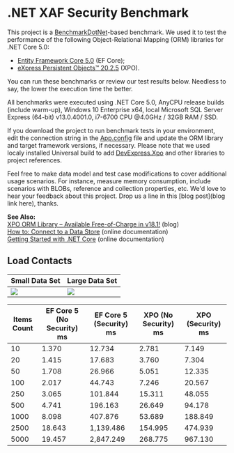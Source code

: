 # .NET XAF Security Benchmark
This project is a [BenchmarkDotNet](https://github.com/dotnet/BenchmarkDotNet)-based benchmark. We used it to test the performance of the following Object-Relational Mapping (ORM) libraries for .NET Core 5.0:<br/>
 - [Entity Framework Core 5.0](https://docs.microsoft.com/en-us/ef/core/) (EF Core);<br/>
 - [eXpress Persistent Objects™ 20.2.5](https://www.devexpress.com/Products/NET/ORM/) (XPO).<br/>
 
You can run these benchmarks or review our test results below. Needless to say, the lower the execution time the better.

All benchmarks were executed using .NET Core 5.0, AnyCPU release builds (include warm-up), Windows 10 Enterprise x64, local Microsoft SQL Server Express (64-bit) v13.0.4001.0, i7-6700 CPU @4.0GHz / 32GB RAM / SSD. 

If you download the project to run benchmark tests in your environment, edit the connection string in the [App.config](/Benchmarks/XAFSecurityBenchmark/App.config) file and update the ORM library and target framework versions, if necessary. Please note that we used localy installed Universal build to add [DevExpress.Xpo](https://www.nuget.org/packages/DevExpress.Xpo/) and other libraries to project references.  

Feel free to make data model and test case modifications to cover additional usage scenarios. For instance,  measure memory consumption, include scenarios with BLOBs, reference and collection properties, etc. We'd love to hear your feedback about this project. Drop us a line in this [blog post](blog link here), thanks.

**See Also:**<br/>
[XPO ORM Library – Available Free-of-Charge in v18.1!](https://community.devexpress.com/blogs/xpo/archive/2018/05/21/xpo-free-of-charge-in-v18-1.aspx) (blog)<br/>
[How to: Connect to a Data Store](https://documentation.devexpress.com/CoreLibraries/2123/DevExpress-ORM-Tool/Concepts/How-to-Connect-to-a-Data-Store) (online documentation)<br/>
[Getting Started with \.NET Core](https://documentation.devexpress.com/CoreLibraries/119377/DevExpress-ORM-Tool/Getting-Started/Getting-Started-with-NET-Core) (online documentation)


## Load Contacts

|                    Small Data Set                    |                    Large Data Set                    |
| ---------------------------------------------------- | ---------------------------------------------------- |
| ![](/images/getContacts_smallDataSet.png) | ![](/images/getContacts_largeDataSet.png) |

|Items Count |EF Core 5 (No Security) ms|EF Core 5 (Security) ms|XPO (No Security) ms|XPO (Security) ms|
|------------|--------------------------|-----------------------|-----------------------|-----------------------|
|10          |1.370                     |12.734                 |2.781                       |7.149             |
|20          |1.415                     |17.683                 |3.760                       |7.304             |
|50          |1.708                     |26.966                 |5.051                       |12.335            |
|100         |2.017                     |44.743                 |7.246                       |20.567            |
|250         |3.065                     |101.844                |15.311                      |48.055            |
|500         |4.741                     |196.163                |26.649                      |94.178            |
|1000        |8.098                     |407.876                |53.689                      |188.849           |
|2500        |18.643                    |1,139.486              |154.995                     |474.939           |
|5000        |19.457                    |2,847.249              |268.775                     |967.130           |

<!-- **Source:** [ORMBenchmark.PerformanceTests.InsertOne](/Benchmarks/ORMBenchmark/PerformanceTests/PerformanceTestSet.cs#L79-L81) -->



<!-- |Items Count |EF Core 5 (No Security) ms|EF Core 5 (Security) ms|XPO (No Security) ms|XPO (Security) ms|
|------------|--------------------------|-----------------------|-----------------------|-----------------------|
|10          |                          |                       |                       |                       |
|20          |                          |                       |                       |                       |
|50          |                          |                       |                       |                       |
|100         |                          |                       |                       |                       |
|250         |                          |                       |                       |                       |
|500         |                          |                       |                       |                       |
|1000        |                          |                       |                       |                       |
|2500        |                          |                       |                       |                       |
|5000        |                          |                       |                       |                       | -->